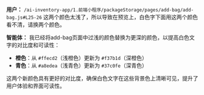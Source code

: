 **用户：** 
`/ai-inventory-app/1.前端小程序/packageStorage/pages/add-bag/add-bag.js#L25-26`  这两个颜色太浅了，所以导致在预览上，白色字下面用这两个颜色看不清，请换两个颜色。

**智能体：** 
我已经将add-bag页面中过浅的颜色替换为更深的颜色，以提高白色文字的对比度和可读性：

- **橙色**：从 `#ffecd2`（浅橙色）更新为 `#f37b1d`（深橙色）
- **青色**：从 `#a8edea`（浅青色）更新为 `#37c0fe`（深青色）

这两个新颜色具有更好的对比度，确保白色文字在这些背景色上清晰可见，提升了用户体验和界面可读性。